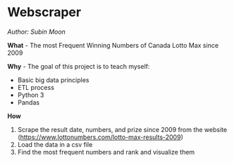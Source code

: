 # Webscraper

*Author: Subin Moon*

**What** - The most Frequent Winning Numbers of Canada Lotto Max since 2009

**Why** - The goal of this project is to teach myself:
- Basic big data principles 
- ETL process
- Python 3
- Pandas

**How**
1. Scrape the result date, numbers, and prize since 2009 from the website (https://www.lottonumbers.com/lotto-max-results-2009)
2. Load the data in a csv file
3. Find the most frequent numbers and rank and visualize them

